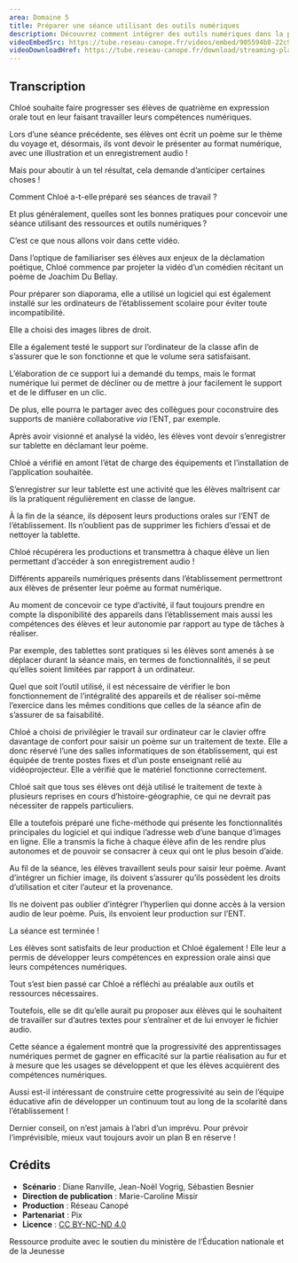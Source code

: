 ```yaml
---
area: Domaine 5
title: Préparer une séance utilisant des outils numériques
description: Découvrez comment intégrer des outils numériques dans la préparation de séances, comme des séances de poésie !
videoEmbedSrc: https://tube.reseau-canope.fr/videos/embed/905594b8-22c9-4940-85c3-2b35c697c99b
videoDownloadHref: https://tube.reseau-canope.fr/download/streaming-playlists/hls/videos/905594b8-22c9-4940-85c3-2b35c697c99b-1080-fragmented.mp4
---
```


## Transcription

Chloé souhaite faire progresser ses élèves de quatrième en expression orale tout en leur faisant travailler leurs compétences numériques.

Lors d’une séance précédente, ses élèves ont écrit un poème sur le thème du voyage et, désormais, ils vont devoir le présenter au format numérique, avec une illustration et un enregistrement audio !

Mais pour aboutir à un tel résultat, cela demande d’anticiper certaines choses !

Comment Chloé a-t-elle préparé ses séances de travail ?

Et plus généralement, quelles sont les bonnes pratiques pour concevoir une séance utilisant des ressources et outils numériques ?

C’est ce que nous allons voir dans cette vidéo.

Dans l’optique de familiariser ses élèves aux enjeux de la déclamation poétique, Chloé commence par projeter la vidéo d’un comédien récitant un poème de Joachim Du Bellay.

Pour préparer son diaporama, elle a utilisé un logiciel qui est également installé sur les ordinateurs de l’établissement scolaire pour éviter toute incompatibilité.

Elle a choisi des images libres de droit.

Elle a également testé le support sur l’ordinateur de la classe afin de s’assurer que le son fonctionne et que le volume sera satisfaisant.

L’élaboration de ce support lui a demandé du temps, mais le format numérique lui permet de décliner ou de mettre à jour facilement le support et de le diffuser en un clic.

De plus, elle pourra le partager avec des collègues pour coconstruire des supports de manière collaborative _via_ l’ENT, par exemple.

Après avoir visionné et analysé la vidéo, les élèves vont devoir s’enregistrer sur tablette en déclamant leur poème.

Chloé a vérifié en amont l’état de charge des équipements et l’installation de l’application souhaitée.

S’enregistrer sur leur tablette est une activité que les élèves maîtrisent car ils la pratiquent régulièrement en classe de langue.

À la fin de la séance, ils déposent leurs productions orales sur l’ENT de l’établissement.
 Ils n’oublient pas de supprimer les fichiers d’essai et de nettoyer la tablette.

Chloé récupérera les productions et transmettra à chaque élève un lien permettant d’accéder à son enregistrement audio !

Différents appareils numériques présents dans l’établissement permettront aux élèves de présenter leur poème au format numérique.

Au moment de concevoir ce type d’activité, il faut toujours prendre en compte la disponibilité des appareils dans l’établissement mais aussi les compétences des élèves et leur autonomie par rapport au type de tâches à réaliser.

Par exemple, des tablettes sont pratiques si les élèves sont amenés à se déplacer durant la séance mais, en termes de fonctionnalités, il se peut qu’elles soient limitées par rapport à un ordinateur.

Quel que soit l’outil utilisé, il est nécessaire de vérifier le bon fonctionnement de l’intégralité des appareils et de réaliser soi-même l’exercice dans les mêmes conditions que celles de la séance afin de s’assurer de sa faisabilité.

Chloé a choisi de privilégier le travail sur ordinateur car le clavier offre davantage de confort pour saisir un poème sur un traitement de texte. Elle a donc réservé l’une des salles informatiques de son établissement, qui est équipée de trente postes fixes et d’un poste enseignant relié au vidéoprojecteur. Elle a vérifié que le matériel fonctionne correctement.

Chloé sait que tous ses élèves ont déjà utilisé le traitement de texte à plusieurs reprises en cours d’histoire-géographie, ce qui ne devrait pas nécessiter de rappels particuliers.

Elle a toutefois préparé une fiche-méthode qui présente les fonctionnalités principales du logiciel et qui indique l’adresse web d’une banque d’images en ligne. Elle a transmis la fiche à chaque élève afin de les rendre plus autonomes et de pouvoir se consacrer à ceux qui ont le plus besoin d’aide.

Au fil de la séance, les élèves travaillent seuls pour saisir leur poème. Avant d’intégrer un fichier image, ils doivent s’assurer qu’ils possèdent les droits d’utilisation et citer l’auteur et la provenance.

Ils ne doivent pas oublier d’intégrer l’hyperlien qui donne accès à la version audio de leur poème. Puis, ils envoient leur production sur l’ENT.

La séance est terminée !

Les élèves sont satisfaits de leur production et Chloé également ! Elle leur a permis de développer leurs compétences en expression orale ainsi que leurs compétences numériques.

Tout s’est bien passé car Chloé a réfléchi au préalable aux outils et ressources nécessaires.

Toutefois, elle se dit qu’elle aurait pu proposer aux élèves qui le souhaitent de travailler sur d’autres textes pour s’entraîner et de lui envoyer le fichier audio.

Cette séance a également montré que la progressivité des apprentissages numériques permet de gagner en efficacité sur la partie réalisation au fur et à mesure que les usages se développent et que les élèves acquièrent des compétences numériques.

Aussi est-il intéressant de construire cette progressivité au sein de l’équipe éducative afin de développer un continuum tout au long de la scolarité dans l’établissement !

Dernier conseil, on n’est jamais à l’abri d’un imprévu. Pour prévoir l’imprévisible, mieux vaut toujours avoir un plan B en réserve !

## Crédits

- **Scénario** : Diane Ranville, Jean-Noël Vogrig, Sébastien Besnier
- **Direction de publication** : Marie-Caroline Missir
- **Production** : Réseau Canopé
- **Partenariat** : Pix
- **Licence** : [CC BY-NC-ND 4.0](https://creativecommons.org/licenses/by-nc-nd/4.0/deed.fr)

Ressource produite avec le soutien du ministère de l’Éducation nationale et de la Jeunesse
